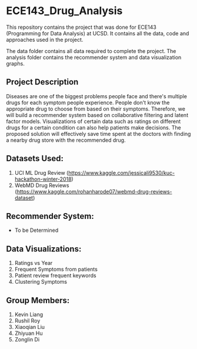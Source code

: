 # ECE143_Drug_Analysis
This repository contains the project that was done for ECE143 (Programming for Data Analysis) at UCSD. It contains all the data, code and approaches used in the project. 

The data folder contains all data required to complete the project. The analysis folder contains the recommender system and data visualization graphs. 

## Project Description
Diseases are one of the biggest problems people face and there's multiple drugs for each symptom people experience. People don't know the appropriate drug to choose from based on their symptoms. Therefore, we will build a recommender system based on collaborative filtering and latent factor models. Visualizations of certain data such as ratings on different drugs for a certain condition can also help patients make decisions. The proposed solution will effectively save time spent at the doctors with finding a nearby drug store with the recommended drug. 

## Datasets Used:
1) UCI ML Drug Review (https://www.kaggle.com/jessicali9530/kuc-hackathon-winter-2018)
2) WebMD Drug Reviews (https://www.kaggle.com/rohanharode07/webmd-drug-reviews-dataset)

## Recommender System:
- To be Determined

## Data Visualizations:

1) Ratings vs Year
2) Frequent Symptoms from patients
3) Patient review frequent keywords
4) Clustering Symptoms

## Group Members:
1) Kevin Liang
2) Rushil Roy
3) Xiaoqian Liu
4) Zhiyuan Hu
5) Zonglin Di
